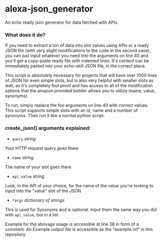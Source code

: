 # alexa-json_generator
An echo ready json generator for data fetched with APIs.

### What does it do?
If you need to extract a ton of data into slot values using APIs or a ready JSON file (with very slight modifications to the code in the second case), you can just input whatever you need into the arguments on line 40 and you'll get a copy-paste ready file with indented lines. It's content can be immediately pasted into your echo-skill JSON file, in the correct place.

This script is absolutely necessary for projects that will have over 1000 lines of JSON for even simple slots, but is also very helpful with smaller slots as well, as it's completely fool proof and has access to all of the modification options that the amazon provided builder allows you to utilize (name, value, synonyms).

To run, simply replace the foo arguments on line 40 with correct values. This script supports simple slots with an id, name and a number of synonyms. Then run it like a normal python script.

### create_json() arguments explained:
* `query` *string*

Your HTTP request query goes there
* `name` *string*

The name of your slot goes there
* `api_value` *string*

Look, in the API of your choice, for the name of the value you're looking to input into the "value" slot of the JSON
* `*args` *dictionary of strings*

This is used for Synonyms and is optional. Input them the same way you did with `api_value`, but in a list.

Example for the abovage usage is accessible at line 38 in form of a comment.
An Example output file is accessible as the "example.txt" in this repository.
